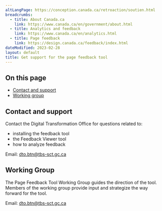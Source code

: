 ```yaml
---
altLangPage: https://conception.canada.ca/retroaction/soutien.html 
breadcrumbs:
  - title: About Canada.ca
    link: https://www.canada.ca/en/government/about.html
  - title: Analytics and feedback
    link: https://www.canada.ca/en/analytics.html
  - title: Page feedback
    link: https://design.canada.ca/feedback/index.html
dateModified: 2023-02-28
layout: default
title: Get support for the page feedback tool
---
```


## On this page
* [Contact and support](#contact-and-support)
* [Working group](#working-group)

## Contact and support

Contact the Digital Transformation Office for questions related to:

* installing the feedback tool
* the Feedback Viewer tool
* how to analyze feedback

Email: [dto.btn@tbs-sct.gc.ca](mailto:dto.btn@tbs-sct.gc.ca)

## Working Group

The Page Feedback Tool Working Group guides the direction of the tool. Members of the working group provide input and strategize the way forward for the tool.

Email: [dto.btn@tbs-sct.gc.ca](mailto:dto.btn@tbs-sct.gc.ca)
